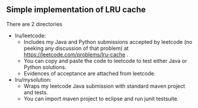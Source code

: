 ## Simple implementation of LRU cache ##

There are 2 directories
* lru/leetcode:
    * Includes my Java and Python submissions accepted by leetcode (no peeking any discussion of that problem) at https://leetcode.com/problems/lru-cache .
    * You can copy and paste the code to leetcode to test either Java or Python solutions.
    * Evidences of acceptance are attached from leetcode.
* lru/mysolution:
    * Wraps my leetcode Java submission with standard maven project and tests.
    * You can import maven project to eclipse and run junit testsuite.

